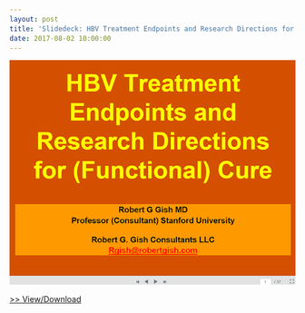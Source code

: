 ```yaml
---
layout: post
title: 'Slidedeck: HBV Treatment Endpoints and Research Directions for (Functional) Cure'
date: 2017-08-02 10:00:00
---
```


[![](/assets/images/slidedeck-hbv-treatment-endpoints-and-research-directions-for-functional-cure.png)](https://jumpshare.com/v/X2dPH6lZJQOuxQrc2jze)

[>> View/Download](https://jumpshare.com/v/X2dPH6lZJQOuxQrc2jze)